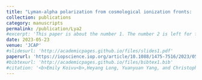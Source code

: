```yaml
---
title: "Lyman-alpha polarization from cosmological ionization fronts:  II. Implications for intensity mappings"
collection: publications
category: manuscripts
permalink: /publication/Lya2
#excerpt: 'This paper is about the number 1. The number 2 is left for future work.'
date: 2023-05-23
venue: 'JCAP'
#slidesurl: 'http://academicpages.github.io/files/slides1.pdf'
paperurl: 'https://iopscience.iop.org/article/10.1088/1475-7516/2023/05/042'
#bibtexurl: 'http://academicpages.github.io/files/bibtex1.bib'
#citation: '<b>Emily Koivu<b>,Heyang Long, Yuanyuan Yang, and Christopher M. Hirata (2023). &quot;Lyman-alpha polarization from cosmological ionization fronts: II. Implications for intensity mappings&quot; <i>JCAP</i>.'
---
```

